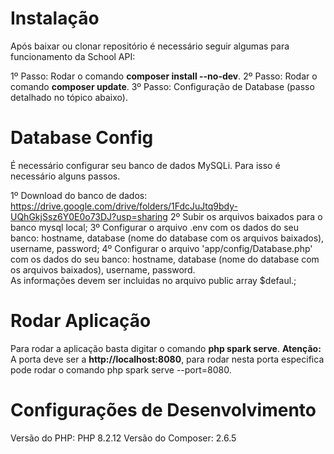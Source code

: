 # Instalação
Após baixar ou clonar repositório é necessário seguir algumas para funcionamento da School API:

1º Passo: Rodar o comando <b>composer install --no-dev</b>.
2º Passo: Rodar o comando <b>composer update</b>.
3º Passo: Configuração de Database (passo detalhado no tópico abaixo).

# Database Config
É necessário configurar seu banco de dados MySQLi. Para isso é necessário alguns passos.

1º Download do banco de dados: https://drive.google.com/drive/folders/1FdcJuJtq9bdy-UQhGkjSsz6Y0E0o73DJ?usp=sharing
2º Subir os arquivos baixados para o banco mysql local;
3º Configurar o arquivo .env com os dados do seu banco: hostname, database (nome do database com os arquivos baixados), username, password;
4º Configurar o arquivo 'app/config/Database.php' com os dados do seu banco: hostname, database (nome do database com os arquivos baixados), username, password. <br>
As informações devem ser incluidas no arquivo public array $defaul.;

# Rodar Aplicação
Para rodar a aplicação basta digitar o comando <b>php spark serve</b>.
<b>Atenção:</b></b>
A porta deve ser a <b>http://localhost:8080</b>, para rodar nesta porta especifica pode rodar o comando php spark serve --port=8080.

# Configurações de Desenvolvimento
Versão do PHP: PHP 8.2.12
Versão do Composer:  2.6.5
